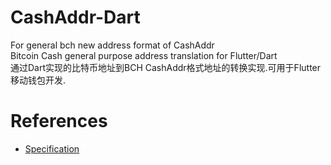 # CashAddr-Dart

For general bch new address format of CashAddr  
Bitcoin Cash general purpose address translation for Flutter/Dart  
通过Dart实现的比特币地址到BCH CashAddr格式地址的转换实现.可用于Flutter移动钱包开发.  
  
    
# References
* [Specification](https://github.com/Bitcoin-UAHF/spec/blob/master/cashaddr.md)
